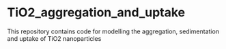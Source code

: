 # TiO2_aggregation_and_uptake
This repository contains code for modelling the aggregation, sedimentation and uptake of TiO2 nanoparticles
